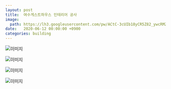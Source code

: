 ```yaml
---
layout: post
title:  여수게스트하우스 인테리어 공사
image:
  path: https://lh3.googleusercontent.com/pw/ACtC-3cUIb18yCR5Z82_ywcRMZsd2GCrv_negu5yNsV6b2u3iWfIvpYXvcUp5lxH98q9taA2enLJAv9sI-O041VIGa0zwcKA6ROJ2guMFIRRRO_j60XX8xeNcjiofnvpG22Ncvv57IzMQyMWAJPb5NYChTi6=w600-h450-no?authuser=0
date:   2020-06-12 00:00:00 +0900
categories: building
---
```


![이미지](https://lh3.googleusercontent.com/pw/ACtC-3f1oTHKNdbipEs50rz1ca-yxrwE2AFK-wcxy3IcApHeQ7f5Z5Oj-fqXpTYGP1YWKk9f8PAXdoWzGuFjy38kCWT120PAPdEUyZU1Z6z4UL_F3U5eUlGm94jjF4Sdw-W_wgSH3oZLEE7vYPqKcKNSbq7C=w600-h450-no?authuser=0)

![이미지](https://lh3.googleusercontent.com/pw/ACtC-3cOiXJTv6xlkSnOrOqYwEIiC5XEiBVE6kI7IMZ18YzOS-mAIJynxhIFljPO9EprmNcZ76ppz0NJvJm-X8ESr65BPTpTGeKvTsaK6s4gAWSDjTI0s_d_C7wKQkNyh2j1O4ruGx3yCXitO1FlXYRste3U=w600-h450-no?authuser=0)

![이미지](https://lh3.googleusercontent.com/pw/ACtC-3fe8uwqDeD4iVrejuVnHRI27aXDpjbLwK9o1eHL2OErvB7BZ3LrJwKTrw6HSuC81rtic1g78xPdzN0nnEqeDLCCKLNre7kQ8yoGICFd3hXutHrutTjeqHfqUNDTY9TI7SfDyr0DFosSe1kHkkNOJQ7N=w600-h450-no?authuser=0)

![이미지](https://lh3.googleusercontent.com/pw/ACtC-3cUIb18yCR5Z82_ywcRMZsd2GCrv_negu5yNsV6b2u3iWfIvpYXvcUp5lxH98q9taA2enLJAv9sI-O041VIGa0zwcKA6ROJ2guMFIRRRO_j60XX8xeNcjiofnvpG22Ncvv57IzMQyMWAJPb5NYChTi6=w600-h450-no?authuser=0)
